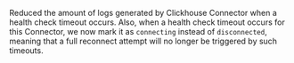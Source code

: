 Reduced the amount of logs generated by Clickhouse Connector when a health check timeout occurs.  Also, when a health check timeout occurs for this Connector, we now mark it as `connecting` instead of `disconnected`, meaning that a full reconnect attempt will no longer be triggered by such timeouts.
